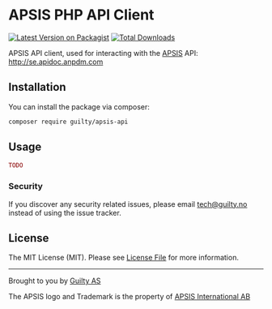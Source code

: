 # APSIS PHP API Client

[![Latest Version on Packagist](https://img.shields.io/packagist/v/guilty/apsis-api.svg?style=flat-square)](https://packagist.org/packages/guilty/apsis-api)
[![Total Downloads](https://img.shields.io/packagist/dt/guilty/apsis-api.svg?style=flat-square)](https://packagist.org/packages/guilty/apsis-api)


APSIS API client, used for interacting with the [APSIS](https://www.apsis.com/) API: http://se.apidoc.anpdm.com


## Installation

You can install the package via composer:

```bash
composer require guilty/apsis-api
```


## Usage

``` php
TODO
```


### Security

If you discover any security related issues, please email tech@guilty.no instead of using the issue tracker.


## License

The MIT License (MIT). Please see [License File](LICENSE.md) for more information.

--- 

Brought to you by [Guilty AS](https://guilty.no)

The APSIS logo and Trademark is the property of [APSIS International AB](https://www.apsis.com/)